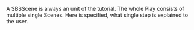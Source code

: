 A SBSScene is always an unit of the tutorial. The whole Play consists of multiple single Scenes. Here is specified, what single step is explained to the user.

